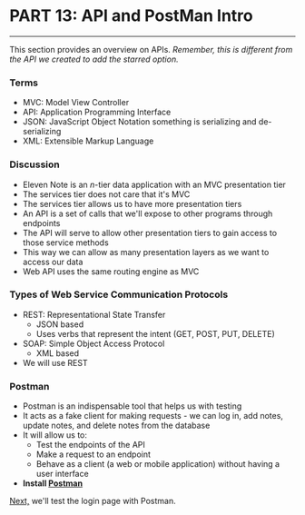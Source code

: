 # PART 13: API and PostMan Intro
---
This section provides an overview on APIs. *Remember, this is different from the API we created to add the starred option.*

### Terms
* MVC: Model View Controller
* API: Application Programming Interface
* JSON: JavaScript Object Notation something is serializing and de-serializing
* XML: Extensible Markup Language

### Discussion
* Eleven Note is an *n*-tier data application with an MVC presentation tier
* The services tier does not care that it's MVC
* The services tier allows us to have more presentation tiers
* An API is a set of calls that we'll expose to other programs through endpoints
* The API will serve to allow other presentation tiers to gain access to those service methods
* This way we can allow as many presentation layers as we want to access our data
* Web API uses the same routing engine as MVC

### Types of Web Service Communication Protocols
* REST: Representational State Transfer
  * JSON based
  * Uses verbs that represent the intent (GET, POST, PUT, DELETE)
* SOAP: Simple Object Access Protocol
  * XML based
* We will use REST 

### Postman
* Postman is an indispensable tool that helps us with testing
* It acts as a fake client for making requests - we can log in, add notes, update notes, and delete notes from the database
* It will allow us to:
  * Test the endpoints of the API
  * Make a request to an endpoint
  * Behave as a client (a web or mobile application) without having a user interface
* **Install [Postman](https://www.getpostman.com/)**

[Next,](13.1-TestLogin.md) we'll test the login page with Postman.


